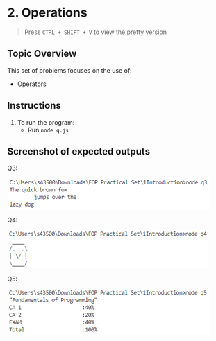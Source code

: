 # 2. Operations

> Press `CTRL + SHIFT + V` to view the pretty version

## Topic Overview

This set of problems focuses on the use of:

-   Operators

## Instructions

1. To run the program:
    - Run `node q.js`

## Screenshot of expected outputs

Q3:

![](./screenshots/q3.png)

Q4:

![](./screenshots/q4.png)

Q5:

![](./screenshots/q5.png)
